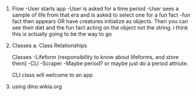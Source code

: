 




1.  Flow
    -User starts app 
    -User is asked for a time period 
    -User sees a sample of life from that era and is asked to select one for a fun fact 
    -fun fact then appears 
OR  have creatures initialize as objects.  Then you can see their diet and the fun fact acting on the object not the string.  i think this is actually going to be the way to go  
    

2.  Classes 
    a.  Class Relationships


    Classes
      -Lifeform (responsibility to know about lifeforms, and store them)
      -CLI
      -Scraper 
      -Maybe period?  or maybe just do a period attriute.  
      
      
      CLI class will welcome to an app 
      
3.  using dino.wikia.org 